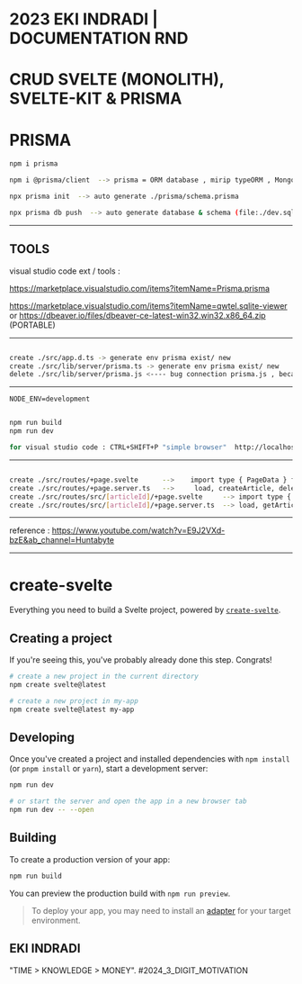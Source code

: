 # 2023 EKI INDRADI | DOCUMENTATION RND
# CRUD SVELTE (MONOLITH), SVELTE-KIT & PRISMA

# PRISMA

```sh
npm i prisma

npm i @prisma/client  --> prisma = ORM database , mirip typeORM , Mongoose , dll

npx prisma init  --> auto generate ./prisma/schema.prisma

npx prisma db push  --> auto generate database & schema (file:./dev.sqlite -> ./prisma/dev.sqlite) from ./prisma/schema.prisma

```

---

## TOOLS

visual studio code ext / tools : 

https://marketplace.visualstudio.com/items?itemName=Prisma.prisma

https://marketplace.visualstudio.com/items?itemName=qwtel.sqlite-viewer or https://dbeaver.io/files/dbeaver-ce-latest-win32.win32.x86_64.zip (PORTABLE)

---

```sh

create ./src/app.d.ts -> generate env prisma exist/ new
create ./src/lib/server/prisma.ts -> generate env prisma exist/ new
delete ./src/lib/server/prisma.js <---- bug connection prisma.js , because using .ts 

```

---

```.env
NODE_ENV=development
```

```sh

npm run build
npm run dev

for visual studio code : CTRL+SHIFT+P "simple browser"  http://localhost:5173/

```

---

```sh

create ./src/routes/+page.svelte      -->    import type { PageData } from './$types', <form action="?/createArticle" method="POST">  , <form action="?/deleteArticle&id={article.id}" method="POST">
create ./src/routes/+page.server.ts   -->     load, createArticle, deleteArticle
create ./src/routes/src/[articleId]/+page.svelte     --> import type { PageData } from './$types' , <form action="?/updateArticle" method="POST">
create ./src/routes/src/[articleId]/+page.server.ts  --> load, getArticle, updateArticle

```

---


reference : https://www.youtube.com/watch?v=E9J2VXd-bzE&ab_channel=Huntabyte


---


# create-svelte

Everything you need to build a Svelte project, powered by [`create-svelte`](https://github.com/sveltejs/kit/tree/master/packages/create-svelte).

## Creating a project

If you're seeing this, you've probably already done this step. Congrats!

```bash
# create a new project in the current directory
npm create svelte@latest

# create a new project in my-app
npm create svelte@latest my-app
```

## Developing

Once you've created a project and installed dependencies with `npm install` (or `pnpm install` or `yarn`), start a development server:

```bash
npm run dev

# or start the server and open the app in a new browser tab
npm run dev -- --open
```

## Building

To create a production version of your app:

```bash
npm run build
```

You can preview the production build with `npm run preview`.

> To deploy your app, you may need to install an [adapter](https://kit.svelte.dev/docs/adapters) for your target environment.


## EKI INDRADI
"TIME > KNOWLEDGE > MONEY". #2024_3_DIGIT_MOTIVATION
